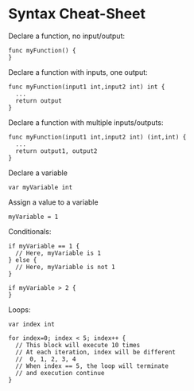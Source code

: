# Syntax Cheat-Sheet

Declare a function, no input/output:

```
func myFunction() {
}
```

Declare a function with inputs, one output:

```
func myFunction(input1 int,input2 int) int {
  ...
  return output
}
```

Declare a function with multiple inputs/outputs:

```
func myFunction(input1 int,input2 int) (int,int) {
  ...
  return output1, output2
}
```

Declare a variable

```
var myVariable int
```

Assign a value to a variable

```
myVariable = 1
```

Conditionals:

```
if myVariable == 1 {
  // Here, myVariable is 1
} else {
  // Here, myVariable is not 1
}
```


```
if myVariable > 2 {
}
```


Loops:

```
var index int

for index=0; index < 5; index++ {
  // This block will execute 10 times
  // At each iteration, index will be different
  //  0, 1, 2, 3, 4
  // When index == 5, the loop will terminate
  // and execution continue
}
```
